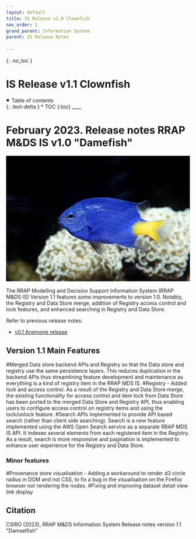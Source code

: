 ```yaml
---
layout: default
title: IS Release v1.0 Clownfish
nav_order: 1
grand_parent: Information System
parent: IS Release Notes

---
```

{: .no_toc }
# IS Release v1.1 Clownfish
<details  open markdown="block">
  <summary>
    Table of contents
  </summary>
{: .text-delta }
* TOC
{:toc}
____
</details>


# February 2023. Release notes RRAP M&DS IS v1.0 "Damefish"

![v1 Clownfish](../../assets/images/release_notes_v1-1/Yellowtail_Damselfish.png)

The RRAP Modelling and Decision Support Information System (RRAP M&DS IS) Version 1.1 features some improvements to version 1.0. Notably, the Registry and Data Store merge, addition of Registry access control and lock features, and enhanced searching in Registry and Data Store.

Refer to previous release notes:
* [v0.1 Anemone release](https://gbrrestoration.github.io/rrap-mds-knowledge-hub/information-system/release-notes/v1-0.html)

## Version 1.1 Main Features

#Merged Data store backend APIs and Registry so that the Data store and registry use the same persistence layers. This reduces duplication in the backend APIs thus streamlining feature development and maintenance as everything is a kind of registry item in the RRAP MDS IS. 
#Registry - Added lock and access control. As a result of the Registry and Data Store merge, the existing functionality for access control and item lock from Data Store has been ported to the merged Data Store and Registry API, thus enabling users to configure access control on registry items and using the lock/unlock feature.
#Search APIs implemented to provide API based search (rather than client side searching). Search is a new feature implemented using the AWS Open Search service as a separate RRAP MDS IS API. It indexes several elements from each registered item in the Registry. As a result, search is more responsive and pagination is implemented to enhance user experience for the Registry and Data Store. 


### Minor features 

#Provenance store visualisation - Adding a workaround to render d3 circle radius in DOM and not CSS, to fix a bug in the visualisation on the Firefox browser not rendering the nodes. 
#Fixing and improving dataset detail view link display 


## Citation

CSIRO (2023), RRAP M&DS Information System Release notes version 1.1 "Damselfish"

